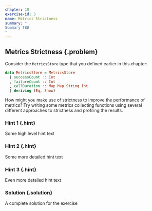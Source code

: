 ```yaml
---
chapter: 10
exercise-id: 3
name: Metrics Strictness
summary: "
Summary TBD
"
---
```


## Metrics Strictness {.problem}

Consider the `MetricsStore` type that you defined earlier in this chapter:

```haskell
data MetricsStore = MetricsStore
  { successCount :: Int
  , failureCount :: Int
  , callDuration :: Map.Map String Int
  } deriving (Eq, Show)
```
How might you make use of strictness to improve the performance of metrics? Try
writing some metrics collecting functions using several different approaches to
strictness and profiling the results.

### Hint 1 {.hint}

Some high level hint text

### Hint 2 {.hint}

Some more detailed hint text

### Hint 3 {.hint}

Even more detailed hint text

### Solution {.solution}

A complete solution for the exercise
